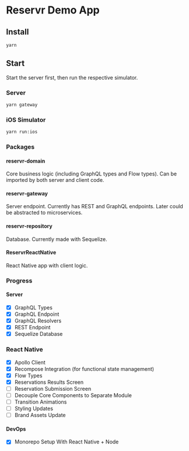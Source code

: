 # Reservr Demo App

## Install

```bash
yarn
```

## Start

Start the server first, then run the respective simulator.

### Server

```bash
yarn gateway
```

### iOS Simulator

```bash
yarn run:ios
```

### Packages

#### reservr-domain

Core business logic (including GraphQL types and Flow types). Can be imported by both server and client code.

#### reservr-gateway

Server endpoint. Currently has REST and GraphQL endpoints. Later could be abstracted to microservices.

#### reservr-repository

Database. Currently made with Sequelize.

#### ReservrReactNative

React Native app with client logic.

### Progress

#### Server

- [x] GraphQL Types
- [x] GraphQL Endpoint
- [x] GraphQL Resolvers
- [x] REST Endpoint
- [x] Sequelize Database

### React Native

- [x] Apollo Client
- [x] Recompose Integration (for functional state management)
- [x] Flow Types
- [x] Reservations Results Screen
- [ ] Reservation Submission Screen
- [ ] Decouple Core Components to Separate Module
- [ ] Transition Animations
- [ ] Styling Updates
- [ ] Brand Assets Update

#### DevOps

- [x] Monorepo Setup With React Native + Node
